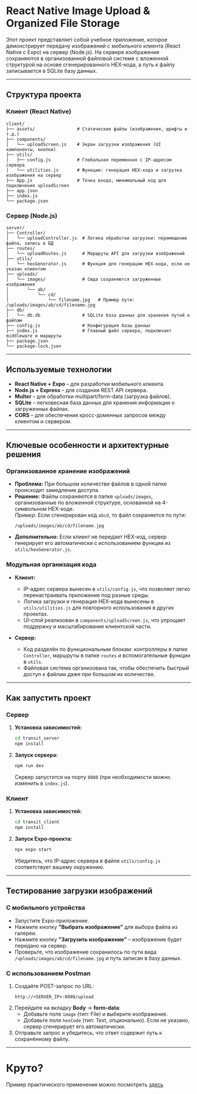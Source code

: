 # React Native Image Upload & Organized File Storage

Этот проект представляет собой учебное приложение, которое демонстрирует передачу изображений с мобильного клиента (React Native с Expo) на сервер (Node.js). На сервере изображения сохраняются в организованной файловой системе с вложенной структурой на основе сгенерированного HEX-кода, а путь к файлу записывается в SQLite базу данных.

---

## Структура проекта

### Клиент (React Native)
```
client/
├── assets/                # Статические файлы (изображения, шрифты и т.д.)
├── components/
│   └── uploadScreen.js    # Экран загрузки изображения (UI компоненты, кнопки)
├── utils/
│   ├── config.js          # Глобальная переменная с IP-адресом сервера
│   └── utilities.js       # Функции: генерация HEX-кода и загрузка изображения на сервер
├── App.js                 # Точка входа, минимальный код для подключения uploadScreen
├── app.json
├── index.js
└── package.json
```

### Сервер (Node.js)
```
server/
├── Controller/
│   └── uploadController.js  # Логика обработки загрузки: перемещение файла, запись в БД
├── routes/
│   └── uploadRoutes.js      # Маршруты API для загрузки изображений
├── utils/
│   └── hexGenerator.js      # Функция для генерации HEX-кода, если не указан клиентом
├── uploads/
│   └── images/              # Сюда сохраняются загруженные изображения
│       └── ab/
│           └── cd/
│               └── filename.jpg   # Пример пути: /uploads/images/ab/cd/filename.jpg
├── db/
│   └── db.db                # SQLite база данных для хранения путей к файлам
├── config.js                # Конфигурация базы данных
├── index.js                 # Главный файл сервера, подключает middleware и маршруты
├── package.json
└── package-lock.json
```

---

## Используемые технологии

- **React Native + Expo** – для разработки мобильного клиента.
- **Node.js + Express** – для создания REST API сервера.
- **Multer** – для обработки multipart/form-data (загрузка файлов).
- **SQLite** – легковесная база данных для хранения информации о загруженных файлах.
- **CORS** – для обеспечения кросс-доменных запросов между клиентом и сервером.

---

## Ключевые особенности и архитектурные решения

### Организованное хранение изображений
- **Проблема:** При большом количестве файлов в одной папке происходит замедление доступа.
- **Решение:** Файлы сохраняются в папке `uploads/images`, организованные по вложенной структуре, основанной на 4-символьном HEX-коде.  
  *Пример:* Если сгенерирован код `abcd`, то файл сохраняется по пути:
  ```
  /uploads/images/ab/cd/filename.jpg
  ```
- **Дополнительно:** Если клиент не передает HEX-код, сервер генерирует его автоматически с использованием функции из `utils/hexGenerator.js`.

### Модульная организация кода
- **Клиент:**  
  - IP-адрес сервера вынесен в `utils/config.js`, что позволяет легко перенастраивать приложение под разные среды.
  - Логика загрузки и генерация HEX-кода вынесены в `utils/utilities.js` для повторного использования в других проектах.
  - UI-слой реализован в `components/uploadScreen.js`, что упрощает поддержку и масштабирование клиентской части.
  
- **Сервер:**  
  - Код разделён по функциональным блокам: контроллеры в папке `Controller`, маршруты в папке `routes` и вспомогательные функции в `utils`.
  - Файловая система организована так, чтобы обеспечить быстрый доступ к файлам даже при большом их количестве.

---

## Как запустить проект

### Сервер

1. **Установка зависимостей:**
   ```bash
   cd transit_server
   npm install
   ```

2. **Запуск сервера:**
   ```bash
   npm run dev
   ```
   Сервер запустится на порту `8080` (при необходимости можно изменить в `index.js`).

### Клиент

1. **Установка зависимостей:**
   ```bash
   cd transit_client
   npm install
   ```

2. **Запуск Expo-проекта:**
   ```bash
   npx expo start
   ```
   Убедитесь, что IP-адрес сервера в файле `utils/config.js` соответствует вашему окружению.

---

## Тестирование загрузки изображений

### С мобильного устройства
- Запустите Expo-приложение.
- Нажмите кнопку **"Выбрать изображение"** для выбора файла из галереи.
- Нажмите кнопку **"Загрузить изображение"** – изображение будет передано на сервер.
- Проверьте, что изображение сохранилось по пути вида `/uploads/images/ab/cd/filename.jpg` и путь записан в базу данных.

### С использованием Postman
1. Создайте POST-запрос по URL:  
   ```
   http://<SERVER_IP>:8080/upload
   ```
2. Перейдите на вкладку **Body** → **form-data**:
   - Добавьте поле `image` (тип: File) и выберите изображение.
   - Добавьте поле `hexCode` (тип: Text, опционально). Если не указано, сервер сгенерирует его автоматически.
3. Отправьте запрос и убедитесь, что ответ содержит путь к сохранённому файлу.

---

# Круто?

Пример практического применения можно посмотреть [здесь](https://github.com/MaximShep/stories)

